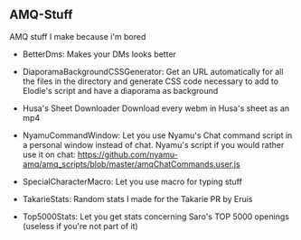 ## AMQ-Stuff
AMQ stuff I make because i'm bored


- BetterDms:
Makes your DMs looks better

- DiaporamaBackgroundCSSGenerator:
Get an URL automatically for all the files in the directory and generate CSS code necessary to add to Elodie's script and have a diaporama as background

- Husa's Sheet Downloader
Download every webm in Husa's sheet as an mp4

- NyamuCommandWindow:
Let you use Nyamu's Chat command script in a personal window instead of chat.
Nyamu's script if you would rather use it on chat: https://github.com/nyamu-amq/amq_scripts/blob/master/amqChatCommands.user.js

- SpecialCharacterMacro:
Let you use macro for typing stuff

- TakarieStats:
Random stats I made for the Takarie PR by Eruis

- Top5000Stats:
Let you get stats concerning Saro's TOP 5000 openings (useless if you're not part of it)

